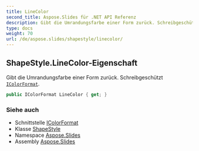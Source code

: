 ```yaml
---
title: LineColor
second_title: Aspose.Slides für .NET API Referenz
description: Gibt die Umrandungsfarbe einer Form zurück. Schreibgeschütztes IColorFormat aspose.slides/icolorformat.
type: docs
weight: 70
url: /de/aspose.slides/shapestyle/linecolor/
---
```


## ShapeStyle.LineColor-Eigenschaft

Gibt die Umrandungsfarbe einer Form zurück. Schreibgeschützt [`IColorFormat`](../../icolorformat).

```csharp
public IColorFormat LineColor { get; }
```

### Siehe auch

* Schnittstelle [IColorFormat](../../icolorformat)
* Klasse [ShapeStyle](../../shapestyle)
* Namespace [Aspose.Slides](../../shapestyle)
* Assembly [Aspose.Slides](../../../)

<!-- DO NOT EDIT: generiert von xmldocmd für Aspose.Slides.dll -->